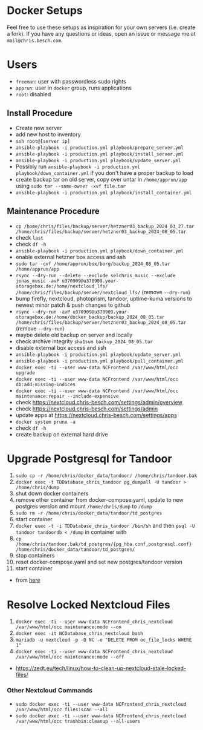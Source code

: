 # Docker Setups
Feel free to use these setups as inspiration for your own servers (i.e. create a fork).
If you have any questions or ideas, open an issue or message me at `mail@chris.besch.com`.

# Users
- `freeman`: user with passwordless sudo rights
- `apprun`: user in `docker` group, runs applications
- `root`: disabled

## Install Procedure
- Create new server
- add new host to inventory
- `ssh root@[server ip]`
- `ansible-playbook -i production.yml playbook/prepare_server.yml`
- `ansible-playbook -i production.yml playbook/install_server.yml`
- `ansible-playbook -i production.yml playbook/update_server.yml`
- Possibly run `ansible-playbook -i production.yml playbook/down_container.yml` if you don't have a proper backup to load
- create backup tar on old server, copy over untar in `/home/apprun/app` using `sudo tar --same-owner -xvf file.tar`
- `ansible-playbook -i production.yml playbook/install_container.yml`

## Maintenance Procedure
- `cp /home/chris/files/backup/server/hetzner03_backup_2024_03_27.tar /home/chris/files/backup/server/hetzner03_backup_2024_08_05.tar`
- check `last`
- check `df -h`
- `ansible-playbook -i production.yml playbook/down_container.yml`
- enable external hetzner box access and ssh
- `sudo tar -cvf /home/apprun/box/borg/backup_2024_08_05.tar /home/apprun/app`
- `rsync --dry-run --delete --exclude selchris_music --exclude jonas_music -avP u370909@u370909.your-storagebox.de:/home/nextcloud_lfs/ /home/chris/files/backup/server/nextcloud_lfs/` (remove `--dry-run`)
- bump firefly, nextcloud, photoprism, tandoor, uptime-kuma versions to newest minor patch & push changes to github
- `rsync --dry-run -avP u370909@u370909.your-storagebox.de:/home/docker_backup/backup_2024_08_05.tar /home/chris/files/backup/server/hetzner03_backup_2024_08_05.tar` (remove `--dry-run`)
- maybe delete old backup on server and locally
- check archive integrity `sha1sum backup_2024_08_05.tar`
- disable external box access and ssh
- `ansible-playbook -i production.yml playbook/update_server.yml`
- `ansible-playbook -i production.yml playbook/pull_container.yml`
- `docker exec -ti --user www-data NCFrontend /var/www/html/occ upgrade`
- `docker exec -ti --user www-data NCFrontend /var/www/html/occ db:add-missing-indices`
- `docker exec -ti --user www-data NCFrontend /var/www/html/occ maintenance:repair --include-expensive`
- check https://nextcloud.chris-besch.com/settings/admin/overview
- check https://nextcloud.chris-besch.com/settings/admin
- update apps at https://nextcloud.chris-besch.com/settings/apps
- `docker system prune -a`
- check `df -h`
- create backup on external hard drive

# Upgrade Postgresql for Tandoor
1. `sudo cp -r /home/chris/docker_data/tandoor/ /home/chris/tandoor.bak`
2. `docker exec -t TDDatabase_chris_tandoor pg_dumpall -U tandoor > /home/chris/dump`
3. shut down docker containers
4. remove other container from docker-compose.yaml, update to new postgres version and mount `/home/chris/dump` to `/dump`
5. `sudo rm -r /home/chris/docker_data/tandoor/td_postgres`
6. start container
7. `docker exec -t -i TDDatabase_chris_tandoor /bin/sh` and then `psql -U tandoor tandoordb < /dump` in container with 
9. `cp /home/chris/tandoor.bak/td_postgres/{pg_hba.conf,postgresql.conf} /home/chris/docker_data/tandoor/td_postgres/`
10. stop containers
11. reset docker-compose.yaml and set new postgres/tandoor version
12. start container

- from [here](https://openqa-bites.github.io/posts/2023/2023-11-23-upgrade_a_postgresql_container_to_a_new_major_version)

# Resolve Locked Nextcloud Files
1. `docker exec -ti --user www-data NCFrontend_chris_nextcloud /var/www/html/occ maintenance:mode --on`
2. `docker exec -it NCDatabase_chris_nextcloud bash`
3. `mariadb -u nextcloud -p -D NC -e "DELETE FROM oc_file_locks WHERE 1"`
4. `docker exec -ti --user www-data NCFrontend_chris_nextcloud /var/www/html/occ maintenance:mode --off`
- https://zedt.eu/tech/linux/how-to-clean-up-nextcloud-stale-locked-files/


### Other Nextcloud Commands
- `sudo docker exec -ti --user www-data NCFrontend_chris_nextcloud /var/www/html/occ files:scan --all`
- `sudo docker exec -ti --user www-data NCFrontend_chris_nextcloud /var/www/html/occ trashbin:cleanup --all-users`
